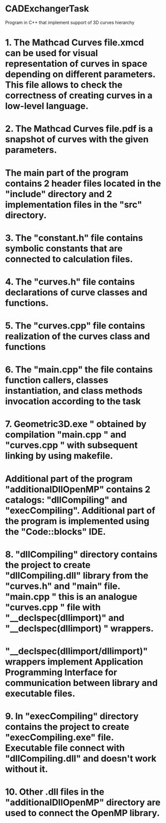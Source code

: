 # CADExchangerTask
Program in C++ that implement support of 3D curves hierarchy

#  1. The Mathcad Curves file.xmcd can be used for visual representation of curves in space depending on different parameters. This file allows  to check the correctness of creating curves in a low-level language.
#  2. The Mathcad Curves file.pdf is a snapshot of curves with the given parameters.

# The main part of the program contains 2 header files located in the "include" directory and 2 implementation files in the "src" directory. 
#    3. The "constant.h" file contains symbolic constants that are connected to calculation files.
#    4. The "curves.h" file contains declarations of curve classes and functions.
#    5. The "curves.cpp" file contains realization of the curves class and functions
#    6. The "main.cpp" the file contains function callers, classes instantiation, and class methods invocation according to the task
#  7. Geometric3D.exe " obtained by compilation "main.cpp " and "curves.cpp " with subsequent linking by using makefile.

#  Additional part of the program "additionalDllOpenMP" contains 2 catalogs: "dllCompiling" and "execCompiling". Additional part of the program is implemented using the "Code::blocks" IDE.
#    8. "dllCompiling" directory contains the project to create "dllCompiling.dll" library from the "curves.h" and "main" file. "main.cpp " this is an analogue "curves.cpp " file with "__declspec(dllimport)" and "__declspec(dllimport) " wrappers.
#        "__declspec(dllimport/dllimport)" wrappers implement Application Programming Interface for communication between library and executable files. 
#    9. In "execCompiling" directory contains the project to create "execCompiling.exe" file. Executable file connect with "dllCompiling.dll" and doesn't work without it.
#    10. Other .dll files in the "additionalDllOpenMP" directory are used to connect the OpenMP library.



  

  
  
